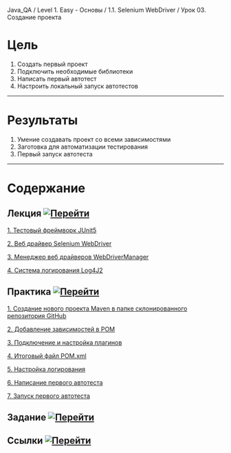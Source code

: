 Java_QA / Level 1. Easy - Основы / 1.1. Selenium WebDriver / Урок 03. Создание проекта

# Цель

1. Создать первый проект
2. Подключить необходимые библиотеки
3. Написать первый автотест
4. Настроить локальный запуск автотестов

***

# Результаты 

1. Умение создавать проект со всеми зависимостями
2. Заготовка для автоматизации тестирования
3. Первый запуск автотеста

***

# Содержание

## Лекция [![Перейти](https://img.shields.io/badge/-%D0%9F%D0%B5%D1%80%D0%B5%D0%B9%D1%82%D0%B8-blue)](1.%20Лекция.md)
       
[1. Тестовый фреймворк JUnit5](1.%20Лекция.md#1.-Тестовый-фреймворк-JUnit5)

[2. Веб драйвер Selenium WebDriver](1.%20Лекция.md#2.-Веб-драйвер-Selenium-WebDriver)

[3. Менеджер веб драйверов WebDriverManager](1.%20Лекция.md#3.-Менеджер-веб-драйверов-WebDriverManager)

[4. Система логирования Log4J2](1.%20Лекция.md#4.-Система-логирования-Log4J2)

## Практика [![Перейти](https://img.shields.io/badge/-%D0%9F%D0%B5%D1%80%D0%B5%D0%B9%D1%82%D0%B8-blue)](2.%20Практика.md)

[1. Создание нового проекта Maven в папке склонированного репозитория GitHub](2.%20Практика.md#1.-Создание-нового-проекта-Maven-в-папке-склонированного-репозитория-GitHub)

[2. Добавление зависимостей в POM](2.%20Практика.md#2.-Добавление-зависимостей-в-POM)

[3. Подключение и настройка плагинов](2.%20Практика.md#3.-Подключение-и-настройка-плагинов)

[4. Итоговый файл POM.xml](2.%20Практика.md#4.-Итоговый-файл-POM.xml)

[5. Настройка логирования](2.%20Практика.md#5.-Настройка-логирования)

[6. Написание первого автотеста](2.%20Практика.md#6.-Написание-первого-автотеста)

[7. Запуск первого автотеста](2.%20Практика.md#7.-Запуск-первого-автотеста)

## Задание [![Перейти](https://img.shields.io/badge/-%D0%9F%D0%B5%D1%80%D0%B5%D0%B9%D1%82%D0%B8-blue)](3.%20Задание.md)

## Ссылки [![Перейти](https://img.shields.io/badge/-%D0%9F%D0%B5%D1%80%D0%B5%D0%B9%D1%82%D0%B8-blue)](4.%20Ссылки.md)